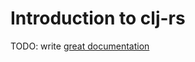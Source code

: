 # Introduction to clj-rs

TODO: write [great documentation](http://jacobian.org/writing/what-to-write/)
